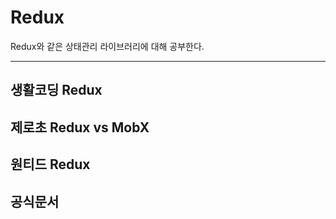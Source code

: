 # Redux

Redux와 같은 상태관리 라이브러리에 대해 공부한다.

---

## 생활코딩 Redux

## 제로초 Redux vs MobX

## 원티드 Redux

## 공식문서
